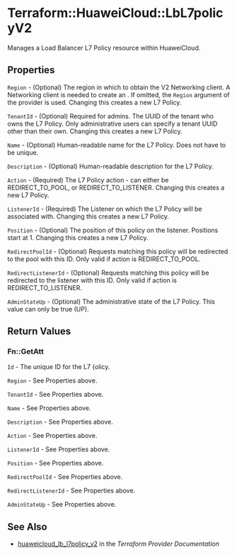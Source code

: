 # Terraform::HuaweiCloud::LbL7policyV2

Manages a Load Balancer L7 Policy resource within HuaweiCloud.

## Properties

`Region` - (Optional) The region in which to obtain the V2 Networking client.
A Networking client is needed to create an . If omitted, the
`Region` argument of the provider is used. Changing this creates a new
L7 Policy.

`TenantId` - (Optional) Required for admins. The UUID of the tenant who owns
the L7 Policy.  Only administrative users can specify a tenant UUID
other than their own. Changing this creates a new L7 Policy.

`Name` - (Optional) Human-readable name for the L7 Policy. Does not have
to be unique.

`Description` - (Optional) Human-readable description for the L7 Policy.

`Action` - (Required) The L7 Policy action - can either be REDIRECT\_TO\_POOL,
or REDIRECT\_TO\_LISTENER. Changing this creates a new L7 Policy.

`ListenerId` - (Required) The Listener on which the L7 Policy will be associated with.
Changing this creates a new L7 Policy.

`Position` - (Optional) The position of this policy on the listener. Positions start at 1. Changing this creates a new L7 Policy.

`RedirectPoolId` - (Optional) Requests matching this policy will be redirected to the
pool with this ID. Only valid if action is REDIRECT\_TO\_POOL.

`RedirectListenerId` - (Optional) Requests matching this policy will be redirected to the listener with this ID. Only valid if action is REDIRECT\_TO\_LISTENER.

`AdminStateUp` - (Optional) The administrative state of the L7 Policy.
This value can only be true (UP).


## Return Values

### Fn::GetAtt

`Id` - The unique ID for the L7 {olicy.

`Region` - See Properties above.

`TenantId` - See Properties above.

`Name` - See Properties above.

`Description` - See Properties above.

`Action` - See Properties above.

`ListenerId` - See Properties above.

`Position` - See Properties above.

`RedirectPoolId` - See Properties above.

`RedirectListenerId` - See Properties above.

`AdminStateUp` - See Properties above.

## See Also

* [huaweicloud_lb_l7policy_v2](https://www.terraform.io/docs/providers/huaweicloud/r/lb_l7policy_v2.html) in the _Terraform Provider Documentation_